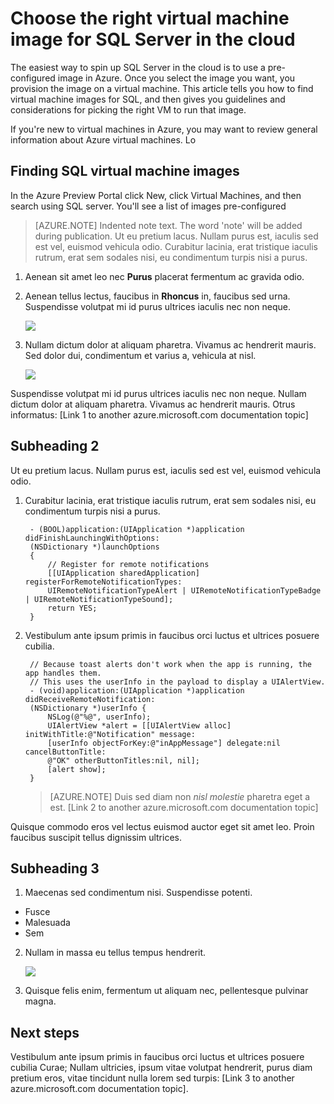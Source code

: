 <properties 
   pageTitle="Choose the right virtual machine image for SQL Server in the cloud" 
   description="Guidance for selecting an Azure gallery image or choosing the right virtual machine to run your business workload in the cloud." 
   services="sql-vm" 
   documentationCenter="dev-center-name" 
   authors="jeffgoll" 
   manager="dongill" 
   editor=""/>

<tags
   ms.service="sql-vm"
   ms.devlang=""
   ms.topic="article"
   ms.tgt_pltfrm="may be required"
   ms.workload="required" 
   ms.date="02/20/2015"
   ms.author="jeffreyg"/>

# Choose the right virtual machine image for SQL Server in the cloud 

The easiest way to spin up SQL Server in the cloud is to use a pre-configured image in Azure. Once you select the image you want, you provision the image on a virtual machine. This article tells you how to find virtual machine images for SQL, and then gives you guidelines and considerations for picking the right VM to run that image. 

If you're new to virtual machines in Azure, you may want to review general information about Azure virtual machines. Lo

## Finding SQL virtual machine images

In the Azure Preview Portal <link> click New, click Virtual Machines, and then search using SQL server. You'll see a list of images pre-configured

> [AZURE.NOTE] Indented note text.  The word 'note' will be added during publication. Ut eu pretium lacus. Nullam purus est, iaculis sed est vel, euismod vehicula odio. Curabitur lacinia, erat tristique iaculis rutrum, erat sem sodales nisi, eu condimentum turpis nisi a purus.

1. Aenean sit amet leo nec **Purus** placerat fermentum ac gravida odio. 

2. Aenean tellus lectus, faucibus in **Rhoncus** in, faucibus sed urna. Suspendisse volutpat mi id purus ultrices iaculis nec non neque.
 
  	![][5]

3. Nullam dictum dolor at aliquam pharetra. Vivamus ac hendrerit mauris. Sed dolor dui, condimentum et varius a, vehicula at nisl. 

  	![][6]


Suspendisse volutpat mi id purus ultrices iaculis nec non neque. Nullam dictum dolor at aliquam pharetra. Vivamus ac hendrerit mauris. Otrus informatus: [Link 1 to another azure.microsoft.com documentation topic]

## Subheading 2

Ut eu pretium lacus. Nullam purus est, iaculis sed est vel, euismod vehicula odio.   

1. Curabitur lacinia, erat tristique iaculis rutrum, erat sem sodales nisi, eu condimentum turpis nisi a purus. 

        - (BOOL)application:(UIApplication *)application didFinishLaunchingWithOptions:
        (NSDictionary *)launchOptions
        {
            // Register for remote notifications
            [[UIApplication sharedApplication] registerForRemoteNotificationTypes:
            UIRemoteNotificationTypeAlert | UIRemoteNotificationTypeBadge | UIRemoteNotificationTypeSound];
            return YES;
        }   	 

2. Vestibulum ante ipsum primis in faucibus orci luctus et ultrices posuere cubilia. 

   	    // Because toast alerts don't work when the app is running, the app handles them.
        // This uses the userInfo in the payload to display a UIAlertView.
        - (void)application:(UIApplication *)application didReceiveRemoteNotification:
        (NSDictionary *)userInfo {
            NSLog(@"%@", userInfo);
            UIAlertView *alert = [[UIAlertView alloc] initWithTitle:@"Notification" message:
            [userInfo objectForKey:@"inAppMessage"] delegate:nil cancelButtonTitle:
            @"OK" otherButtonTitles:nil, nil];
            [alert show];
        }


    > [AZURE.NOTE] Duis sed diam non <i>nisl molestie</i> pharetra eget a est. [Link 2 to another azure.microsoft.com documentation topic]


Quisque commodo eros vel lectus euismod auctor eget sit amet leo. Proin faucibus suscipit tellus dignissim ultrices.

## Subheading 3
 
1. Maecenas sed condimentum nisi. Suspendisse potenti. 

  + Fusce
  + Malesuada
  + Sem

2. Nullam in massa eu tellus tempus hendrerit.

  	![][7]

3. Quisque felis enim, fermentum ut aliquam nec, pellentesque pulvinar magna.

 


<!--Every topic should have next steps and links to the next logical set of content to keep the customer engaged-->
## Next steps

Vestibulum ante ipsum primis in faucibus orci luctus et ultrices posuere cubilia Curae; Nullam ultricies, ipsum vitae volutpat hendrerit, purus diam pretium eros, vitae tincidunt nulla lorem sed turpis: [Link 3 to another azure.microsoft.com documentation topic]. 

<!--Image references-->
[5]: ./media/markdown-template-for-new-articles/octocats.png
[6]: ./media/markdown-template-for-new-articles/pretty49.png
[7]: ./media/markdown-template-for-new-articles/channel-9.png
[8]: ./media/markdown-template-for-new-articles/copytemplate.png

<!--Link references--In actual articles, you only need a single period before the slash.>
[Link 1 to another azure.microsoft.com documentation topic]: ../virtual-machines-windows-tutorial/
[Link 2 to another azure.microsoft.com documentation topic]: ../web-sites-custom-domain-name/
[Link 3 to another azure.microsoft.com documentation topic]: ../storage-whatis-account/
